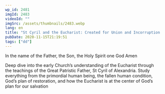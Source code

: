 ```yaml
---
wp_id: 2481
imgId: 2483
videoId: ""
imgSrc: /assets/thumbnails/2483.webp
lang: en
title: "St Cyril and the Eucharist: Created for Union and Incorruption by Father Anthony Mourad"
pubDate: 2020-11-15T21:19:51
tags: ["dd"]
---
```


<!-- page: 6 -->

<p>In the name of the Father, the Son, the Holy Spirit one God Amen</p>
<p>Deep dive into the early Church’s understanding of the Eucharist through the teachings of the Great Patristic Father, St Cyril of Alexandria. Study everything from the primordial human being, the fallen human condition, God’s plan of restoration, and how the Eucharist is at the center of God’s plan for our salvation</p>
